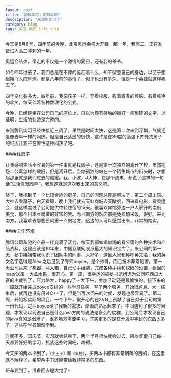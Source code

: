 ```yaml
---
layout: post
title: "暑假实习：初到深圳"
description: "来深圳实习了"
category: blog
tags: 实习 腾讯 life trip
---
```


今天是8月8号，四年前的今晚，北京奥运会盛大开幕。那一年，我高二，正在准备进入高三冲刺的一年。

奥运会结束，带走的不仅是一个激情的夏日，还有我的爷爷。

如今四年过去了，我们总是在不停的追赶着什么，却不留意自己的身边，以至于想起翔飞人的辉煌，都是八年前的事情了，似乎也没有多久，但是一个英雄就这样老去了。

四年变化有多大，四年前，我像孩子一样，穿着校服，有着青春的烦恼，有着纯净的欢笑，每天伴着各种数理化的公式。

今晚，已经是坐在公司自己的座位上，自以为颇有感触的敲打一些琐碎的文字，以证明，生活的轨迹是完整的。

来到腾讯实习已经快接近三周了，果然是时间太快，这是第二次来到深圳，气候还是像去年一样的闷热，但是自己适应的很快，或许是在39度的高温下四处找房子的经历让我不在害怕这种闷热了吧。

####找房子

让我感到生活不容易的第一件事就是找房子，这是第一次独立的离开学校，虽然抱怨二公寓怎样的破旧，但是离开后，当你孤独的站在一个陌生城市的街头时，才想起那里就是我们过去的蜜罐。我，小波，J大神，在那个周末，都说了这样的一句话“生活真艰难啊”，我想这就是这次我出来的意义吧。

终于，我找到了一个比较合适的房子，自己的问题总算是解决了，第二个周末陪J大神去看房子，白天看房，晚上我们就去天虹商城去买酸奶，回来看电影，看奥运会，就这样度过了公司提供中转住宿的15天。很喜欢宾馆旁边一户人家开的南航 美食，那个日本豆腐做的非常的赞。而且南方的饭店都是免费加米饭，很好。来到南方，我喜欢去那些民风重一点的地方，这边的人可以感觉出来，非常的踏实。

####工作环境

腾讯公司和他的产品一样充满了活力，每天我都如饥似渴的看公司的各种技术和产品资料，这里应该是10年来，中国互联网发展最大的知识宝库了。来公司的第一天，秘书姐姐带我认识了团队中的同事，人好多，这里大家都称呼英文名，我的英文名字选得是Alex.之后见到了导师boyce，是个帅哥，而且技术非常厉害。第一天公司运来了机器，两大箱，自己动手组装，完成各种手续和权限的设置，组里的leaer送来一大盒水果，很开心。第一周，很幸运的被秘书姐姐选为公司吃西瓜大赛的主裁判了，压力略大，happy了一大下午，参加活动还是最愉快的。接下来的一周就开始完成boyce安排的一些学习任务，写了两个服务，开始很尴尬，大一结束后，就再也没有用过C++了，但是当再次回来的时候，发现也很容易了。第二周，开始写实际的项目，一个下午，很开心的在SVN上贡献了自己对于公司的第一份代码，之后boyce给了我新的需求，渐渐的熟悉起来了。中间遇到了很多的问题，才发现以前说自己是什么java方向的说法是多么的幼稚，到公司后才发现自己的java真的是弱爆了，很多地方需要学习，其实更多的是在开发中学到的东西太多了，这些在学校很难学到。

时间不多，国庆节，实习就会结束了，两个半月很快就会过去，所以督促自己每一天都要好好的学习，抓紧这些时间吧，难得。

今天买的两本书到了，`《小王子》`和`《失控》`，买两本书都有非常明确的目的，在这里就不解释了，希望两本书还能带给我非常多的东西。

班车要到了，准备回去睡大觉了~